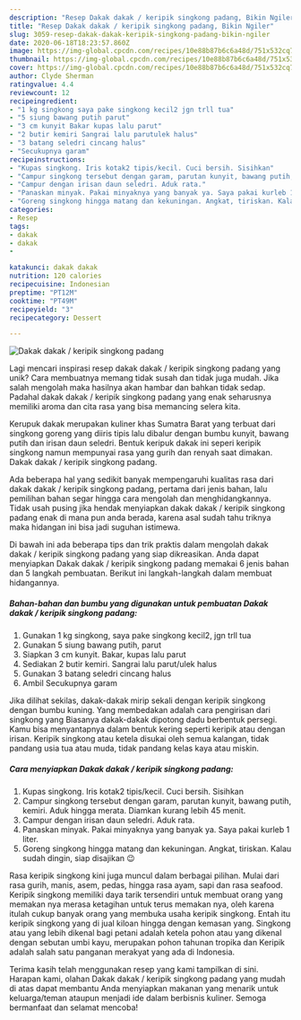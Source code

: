 ```yaml
---
description: "Resep Dakak dakak / keripik singkong padang, Bikin Ngiler"
title: "Resep Dakak dakak / keripik singkong padang, Bikin Ngiler"
slug: 3059-resep-dakak-dakak-keripik-singkong-padang-bikin-ngiler
date: 2020-06-18T18:23:57.860Z
image: https://img-global.cpcdn.com/recipes/10e88b87b6c6a48d/751x532cq70/dakak-dakak-keripik-singkong-padang-foto-resep-utama.jpg
thumbnail: https://img-global.cpcdn.com/recipes/10e88b87b6c6a48d/751x532cq70/dakak-dakak-keripik-singkong-padang-foto-resep-utama.jpg
cover: https://img-global.cpcdn.com/recipes/10e88b87b6c6a48d/751x532cq70/dakak-dakak-keripik-singkong-padang-foto-resep-utama.jpg
author: Clyde Sherman
ratingvalue: 4.4
reviewcount: 12
recipeingredient:
- "1 kg singkong saya pake singkong kecil2 jgn trll tua"
- "5 siung bawang putih parut"
- "3 cm kunyit Bakar kupas lalu parut"
- "2 butir kemiri Sangrai lalu parutulek halus"
- "3 batang seledri cincang halus"
- "Secukupnya garam"
recipeinstructions:
- "Kupas singkong. Iris kotak2 tipis/kecil. Cuci bersih. Sisihkan"
- "Campur singkong tersebut dengan garam, parutan kunyit, bawang putih, kemiri. Aduk hingga merata. Diamkan kurang lebih 45 menit."
- "Campur dengan irisan daun seledri. Aduk rata."
- "Panaskan minyak. Pakai minyaknya yang banyak ya. Saya pakai kurleb 1 liter."
- "Goreng singkong hingga matang dan kekuningan. Angkat, tiriskan. Kalau sudah dingin, siap disajikan 😉"
categories:
- Resep
tags:
- dakak
- dakak
- 

katakunci: dakak dakak  
nutrition: 120 calories
recipecuisine: Indonesian
preptime: "PT12M"
cooktime: "PT49M"
recipeyield: "3"
recipecategory: Dessert

---
```



![Dakak dakak / keripik singkong padang](https://img-global.cpcdn.com/recipes/10e88b87b6c6a48d/751x532cq70/dakak-dakak-keripik-singkong-padang-foto-resep-utama.jpg)

Lagi mencari inspirasi resep dakak dakak / keripik singkong padang yang unik? Cara membuatnya memang tidak susah dan tidak juga mudah. Jika salah mengolah maka hasilnya akan hambar dan bahkan tidak sedap. Padahal dakak dakak / keripik singkong padang yang enak seharusnya memiliki aroma dan cita rasa yang bisa memancing selera kita.

Kerupuk dakak merupakan kuliner khas Sumatra Barat yang terbuat dari singkong goreng yang diiris tipis lalu dibalur dengan bumbu kunyit, bawang putih dan irisan daun seledri. Bentuk keripuk dakak ini seperi keripik singkong namun mempunyai rasa yang gurih dan renyah saat dimakan. Dakak dakak / keripik singkong padang.

Ada beberapa hal yang sedikit banyak mempengaruhi kualitas rasa dari dakak dakak / keripik singkong padang, pertama dari jenis bahan, lalu pemilihan bahan segar hingga cara mengolah dan menghidangkannya. Tidak usah pusing jika hendak menyiapkan dakak dakak / keripik singkong padang enak di mana pun anda berada, karena asal sudah tahu triknya maka hidangan ini bisa jadi suguhan istimewa.


Di bawah ini ada beberapa tips dan trik praktis dalam mengolah dakak dakak / keripik singkong padang yang siap dikreasikan. Anda dapat menyiapkan Dakak dakak / keripik singkong padang memakai 6 jenis bahan dan 5 langkah pembuatan. Berikut ini langkah-langkah dalam membuat hidangannya.

<!--inarticleads1-->

##### Bahan-bahan dan bumbu yang digunakan untuk pembuatan Dakak dakak / keripik singkong padang:

1. Gunakan 1 kg singkong, saya pake singkong kecil2, jgn trll tua
1. Gunakan 5 siung bawang putih, parut
1. Siapkan 3 cm kunyit. Bakar, kupas lalu parut
1. Sediakan 2 butir kemiri. Sangrai lalu parut/ulek halus
1. Gunakan 3 batang seledri cincang halus
1. Ambil Secukupnya garam


Jika dilihat sekilas, dakak-dakak mirip sekali dengan keripik singkong dengan bumbu kuning. Yang membedakan adalah cara pengirisan dari singkong yang Biasanya dakak-dakak dipotong dadu berbentuk persegi. Kamu bisa menyantapnya dalam bentuk kering seperti keripik atau dengan irisan. Keripik singkong atau ketela disukai oleh semua kalangan, tidak pandang usia tua atau muda, tidak pandang kelas kaya atau miskin. 

<!--inarticleads2-->

##### Cara menyiapkan Dakak dakak / keripik singkong padang:

1. Kupas singkong. Iris kotak2 tipis/kecil. Cuci bersih. Sisihkan
1. Campur singkong tersebut dengan garam, parutan kunyit, bawang putih, kemiri. Aduk hingga merata. Diamkan kurang lebih 45 menit.
1. Campur dengan irisan daun seledri. Aduk rata.
1. Panaskan minyak. Pakai minyaknya yang banyak ya. Saya pakai kurleb 1 liter.
1. Goreng singkong hingga matang dan kekuningan. Angkat, tiriskan. Kalau sudah dingin, siap disajikan 😉


Rasa keripik singkong kini juga muncul dalam berbagai pilihan. Mulai dari rasa gurih, manis, asem, pedas, hingga rasa ayam, sapi dan rasa seafood. Keripik singkong memiliki daya tarik tersendiri untuk membuat orang yang memakan nya merasa ketagihan untuk terus memakan nya, oleh karena itulah cukup banyak orang yang membuka usaha keripik singkong. Entah itu keripik singkong yang di jual kiloan hingga dengan kemasan yang. Singkong atau yang lebih dikenal bagi petani adalah ketela pohon atau yang dikenal dengan sebutan umbi kayu, merupakan pohon tahunan tropika dan Keripik adalah salah satu panganan merakyat yang ada di Indonesia. 

Terima kasih telah menggunakan resep yang kami tampilkan di sini. Harapan kami, olahan Dakak dakak / keripik singkong padang yang mudah di atas dapat membantu Anda menyiapkan makanan yang menarik untuk keluarga/teman ataupun menjadi ide dalam berbisnis kuliner. Semoga bermanfaat dan selamat mencoba!

